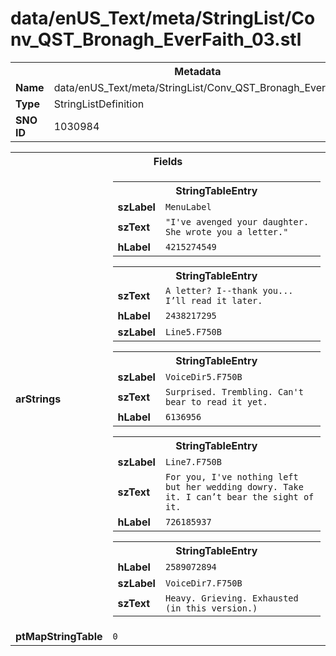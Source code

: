 <h1>data/enUS_Text/meta/StringList/Conv_QST_Bronagh_EverFaith_03.stl</h1><table><tr><th colspan="100%">Metadata</th></tr><tr><td><b>Name</b></td><td>data/enUS_Text/meta/StringList/Conv_QST_Bronagh_EverFaith_03.stl</td></tr><tr><td><b>Type</b></td><td>StringListDefinition</td></tr><tr><td><b>SNO ID</b></td><td>1030984</td></tr></table>

<table><tr><th colspan="100%">Fields</th></tr><tr><td><b>arStrings</b></td><td><table><tr><th colspan="100%">StringTableEntry</th></tr><tr><td><b>szLabel</b></td><td><code>MenuLabel</code></td></tr><tr><td><b>szText</b></td><td><code>"I've avenged your daughter. She wrote you a letter."</code></td></tr><tr><td><b>hLabel</b></td><td><code>4215274549</code></td></tr></table>


<table><tr><th colspan="100%">StringTableEntry</th></tr><tr><td><b>szText</b></td><td><code>A letter? I--thank you... I’ll read it later.</code></td></tr><tr><td><b>hLabel</b></td><td><code>2438217295</code></td></tr><tr><td><b>szLabel</b></td><td><code>Line5.F750B</code></td></tr></table>


<table><tr><th colspan="100%">StringTableEntry</th></tr><tr><td><b>szLabel</b></td><td><code>VoiceDir5.F750B</code></td></tr><tr><td><b>szText</b></td><td><code>Surprised. Trembling. Can't bear to read it yet.</code></td></tr><tr><td><b>hLabel</b></td><td><code>6136956</code></td></tr></table>


<table><tr><th colspan="100%">StringTableEntry</th></tr><tr><td><b>szLabel</b></td><td><code>Line7.F750B</code></td></tr><tr><td><b>szText</b></td><td><code>For you, I've nothing left but her wedding dowry. Take it. I can’t bear the sight of it.</code></td></tr><tr><td><b>hLabel</b></td><td><code>726185937</code></td></tr></table>


<table><tr><th colspan="100%">StringTableEntry</th></tr><tr><td><b>hLabel</b></td><td><code>2589072894</code></td></tr><tr><td><b>szLabel</b></td><td><code>VoiceDir7.F750B</code></td></tr><tr><td><b>szText</b></td><td><code>Heavy. Grieving. Exhausted (in this version.)</code></td></tr></table>


</td></tr><tr><td><b>ptMapStringTable</b></td><td><code>0</code></td></tr></table>

